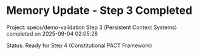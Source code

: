 # Memory Update - Step 3 Completed

Project: specs/demo-validation
Step 3 (Persistent Context Systems) completed on 2025-09-04 02:05:28

Status: Ready for Step 4 (Constitutional PACT Framework)
